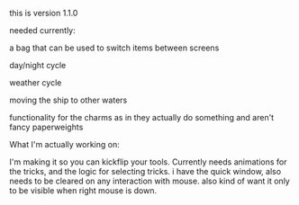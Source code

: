 this is version 1.1.0

needed currently:

a bag that can be used to switch items between screens

day/night cycle

weather cycle

moving the ship to other waters

functionality for the charms as in they actually do something and aren't fancy paperweights

What I'm actually working on:

I'm making it so you can kickflip your tools. Currently needs animations for the tricks, and the logic for selecting tricks. i have the quick window, also needs to be cleared on any interaction with mouse. also kind of want it only to be visible when right mouse is down.